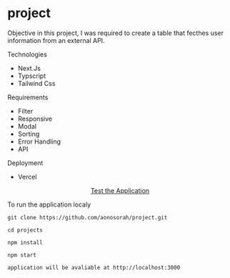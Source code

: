 # project

Objective
in this project, I was required to create a table that fecthes user information from an external API.

Technologies 
- Next.Js
- Typscript
- Tailwind Css

Requirements
- Filter
- Responsive
- Modal
- Sorting
- Error Handling
- API

 Deployment
  - Vercel
 <p align="center">
<a target="_blank" href="https://project-theta-red.vercel.app/">Test the Application</a>
 </p>
To run the application localy

```
git clone https://github.com/aonosorah/project.git
```

```
cd projects
```
```
npm install
```
```
npm start
```
```
application will be avaliable at http://localhost:3000
```

